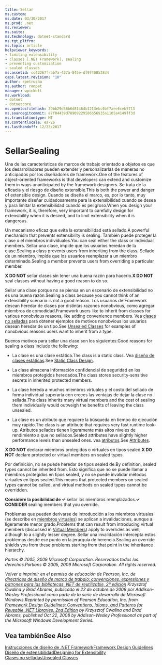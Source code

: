 ```yaml
---
title: Sellar
ms.custom: 
ms.date: 03/30/2017
ms.prod: .net
ms.reviewer: 
ms.suite: 
ms.technology: dotnet-standard
ms.tgt_pltfrm: 
ms.topic: article
helpviewer_keywords:
- limiting extensibility
- classes [.NET Framework], sealing
- preventing customization
- sealed classes
ms.assetid: cc42267f-bb7a-427a-845e-df97408528d4
caps.latest.revision: "10"
author: rpetrusha
ms.author: ronpet
manager: wpickett
ms.workload:
- dotnet
- dotnetcore
ms.openlocfilehash: 39bb29d36b6d81464b1213ebc0bf7aee6ceb5713
ms.sourcegitcommit: e7f04439d78909229506b56935a1105a4149ff3d
ms.translationtype: MT
ms.contentlocale: es-ES
ms.lasthandoff: 12/23/2017
---
```

# <a name="sealing"></a><span data-ttu-id="e5833-102">Sellar</span><span class="sxs-lookup"><span data-stu-id="e5833-102">Sealing</span></span>
<span data-ttu-id="e5833-103">Una de las características de marcos de trabajo orientado a objetos es que los desarrolladores pueden extender y personalizarlas de maneras no anticipados por los diseñadores de framework.</span><span class="sxs-lookup"><span data-stu-id="e5833-103">One of the features of object-oriented frameworks is that developers can extend and customize them in ways unanticipated by the framework designers.</span></span> <span data-ttu-id="e5833-104">Se trata de la eficacia y el riesgo de diseño extensible.</span><span class="sxs-lookup"><span data-stu-id="e5833-104">This is both the power and danger of extensible design.</span></span> <span data-ttu-id="e5833-105">Cuando se diseña el marco, es, por lo tanto, muy importante diseñar cuidadosamente para la extensibilidad cuando se desea y para limitar la extensibilidad cuando es peligroso.</span><span class="sxs-lookup"><span data-stu-id="e5833-105">When you design your framework, it is, therefore, very important to carefully design for extensibility when it is desired, and to limit extensibility when it is dangerous.</span></span>  
  
 <span data-ttu-id="e5833-106">Un mecanismo eficaz que evita la extensibilidad está sellado.</span><span class="sxs-lookup"><span data-stu-id="e5833-106">A powerful mechanism that prevents extensibility is sealing.</span></span> <span data-ttu-id="e5833-107">También puede proteger la clase o el miembros individuales.</span><span class="sxs-lookup"><span data-stu-id="e5833-107">You can seal either the class or individual members.</span></span> <span data-ttu-id="e5833-108">Sellar una clase, impide que los usuarios heredan de la clase.</span><span class="sxs-lookup"><span data-stu-id="e5833-108">Sealing a class prevents users from inheriting from the class.</span></span> <span data-ttu-id="e5833-109">Sellado de un miembro, impide que los usuarios reemplazar a un miembro determinado.</span><span class="sxs-lookup"><span data-stu-id="e5833-109">Sealing a member prevents users from overriding a particular member.</span></span>  
  
 <span data-ttu-id="e5833-110">**X DO NOT** sellar clases sin tener una buena razón para hacerlo.</span><span class="sxs-lookup"><span data-stu-id="e5833-110">**X DO NOT** seal classes without having a good reason to do so.</span></span>  
  
 <span data-ttu-id="e5833-111">Sellar una clase porque no se piensa en un escenario de extensibilidad no es una buena razón.</span><span class="sxs-lookup"><span data-stu-id="e5833-111">Sealing a class because you cannot think of an extensibility scenario is not a good reason.</span></span> <span data-ttu-id="e5833-112">Los usuarios de Framework desean heredar de clases por distintas razones nonobvious, como agregar miembros de comodidad.</span><span class="sxs-lookup"><span data-stu-id="e5833-112">Framework users like to inherit from classes for various nonobvious reasons, like adding convenience members.</span></span> <span data-ttu-id="e5833-113">Vea [clases no selladas](../../../docs/standard/design-guidelines/unsealed-classes.md) para obtener ejemplos de motivos nonobvious los usuarios desean heredar de un tipo.</span><span class="sxs-lookup"><span data-stu-id="e5833-113">See [Unsealed Classes](../../../docs/standard/design-guidelines/unsealed-classes.md) for examples of nonobvious reasons users want to inherit from a type.</span></span>  
  
 <span data-ttu-id="e5833-114">Buenos motivos para sellar una clase son los siguientes:</span><span class="sxs-lookup"><span data-stu-id="e5833-114">Good reasons for sealing a class include the following:</span></span>  
  
-   <span data-ttu-id="e5833-115">La clase es una clase estática.</span><span class="sxs-lookup"><span data-stu-id="e5833-115">The class is a static class.</span></span> <span data-ttu-id="e5833-116">Vea [diseño de clases estáticas](../../../docs/standard/design-guidelines/static-class.md).</span><span class="sxs-lookup"><span data-stu-id="e5833-116">See [Static Class Design](../../../docs/standard/design-guidelines/static-class.md).</span></span>  
  
-   <span data-ttu-id="e5833-117">La clase almacena información confidencial de seguridad en los miembros protegidos heredados.</span><span class="sxs-lookup"><span data-stu-id="e5833-117">The class stores security-sensitive secrets in inherited protected members.</span></span>  
  
-   <span data-ttu-id="e5833-118">La clase hereda a muchos miembros virtuales y el costo del sellado de forma individual superaría con creces las ventajas de dejar la clase no sellada.</span><span class="sxs-lookup"><span data-stu-id="e5833-118">The class inherits many virtual members and the cost of sealing them individually would outweigh the benefits of leaving the class unsealed.</span></span>  
  
-   <span data-ttu-id="e5833-119">La clase es un atributo que requiere la búsqueda en tiempo de ejecución muy rápido.</span><span class="sxs-lookup"><span data-stu-id="e5833-119">The class is an attribute that requires very fast runtime look-up.</span></span> <span data-ttu-id="e5833-120">Atributos sellados tienen ligeramente más altos niveles de rendimiento a que no sellados.</span><span class="sxs-lookup"><span data-stu-id="e5833-120">Sealed attributes have slightly higher performance levels than unsealed ones.</span></span> <span data-ttu-id="e5833-121">vea [atributos](../../../docs/standard/design-guidelines/attributes.md).</span><span class="sxs-lookup"><span data-stu-id="e5833-121">See [Attributes](../../../docs/standard/design-guidelines/attributes.md).</span></span>  
  
 <span data-ttu-id="e5833-122">**X DO NOT** declarar miembros protegidos o virtuales en tipos sealed.</span><span class="sxs-lookup"><span data-stu-id="e5833-122">**X DO NOT** declare protected or virtual members on sealed types.</span></span>  
  
 <span data-ttu-id="e5833-123">Por definición, no se puede heredar de tipos sealed de.</span><span class="sxs-lookup"><span data-stu-id="e5833-123">By definition, sealed types cannot be inherited from.</span></span> <span data-ttu-id="e5833-124">Esto significa que no se puede llamar a miembros protegidos en tipos sealed, y no se puede invalidar métodos virtuales en tipos sealed.</span><span class="sxs-lookup"><span data-stu-id="e5833-124">This means that protected members on sealed types cannot be called, and virtual methods on sealed types cannot be overridden.</span></span>  
  
 <span data-ttu-id="e5833-125">**Considere la posibilidad de ✓** sellar los miembros reemplazados.</span><span class="sxs-lookup"><span data-stu-id="e5833-125">**✓ CONSIDER** sealing members that you override.</span></span>  
  
 <span data-ttu-id="e5833-126">Problemas que pueden derivarse de introducción a los miembros virtuales (se describe en [miembros virtuales](../../../docs/standard/design-guidelines/virtual-members.md)) se aplican a invalidaciones, aunque a ligeramente menor grado.</span><span class="sxs-lookup"><span data-stu-id="e5833-126">Problems that can result from introducing virtual members (discussed in [Virtual Members](../../../docs/standard/design-guidelines/virtual-members.md)) apply to overrides as well, although to a slightly lesser degree.</span></span> <span data-ttu-id="e5833-127">Sellar una invalidación intercepta estos problemas desde ese punto en la jerarquía de herencia.</span><span class="sxs-lookup"><span data-stu-id="e5833-127">Sealing an override shields you from these problems starting from that point in the inheritance hierarchy.</span></span>  
  
 <span data-ttu-id="e5833-128">*Partes © 2005, 2009 Microsoft Corporation. Reservados todos los derechos.*</span><span class="sxs-lookup"><span data-stu-id="e5833-128">*Portions © 2005, 2009 Microsoft Corporation. All rights reserved.*</span></span>  
  
 <span data-ttu-id="e5833-129">*Volver a imprimir en el permiso de educación de Pearson, Inc. de [directrices de diseño de marco de trabajo: convenciones, expresiones y patrones para las bibliotecas .NET de reutilizable, 2ª edición](http://www.informit.com/store/framework-design-guidelines-conventions-idioms-and-9780321545619) Krzysztof Cwalina y Brad Abrams, publicado el 22 de octubre de 2008 por Addison-Wesley Professional como parte de la serie de desarrollo de Microsoft Windows.*</span><span class="sxs-lookup"><span data-stu-id="e5833-129">*Reprinted by permission of Pearson Education, Inc. from [Framework Design Guidelines: Conventions, Idioms, and Patterns for Reusable .NET Libraries, 2nd Edition](http://www.informit.com/store/framework-design-guidelines-conventions-idioms-and-9780321545619) by Krzysztof Cwalina and Brad Abrams, published Oct 22, 2008 by Addison-Wesley Professional as part of the Microsoft Windows Development Series.*</span></span>  
  
## <a name="see-also"></a><span data-ttu-id="e5833-130">Vea también</span><span class="sxs-lookup"><span data-stu-id="e5833-130">See Also</span></span>  
 [<span data-ttu-id="e5833-131">Instrucciones de diseño de .NET Framework</span><span class="sxs-lookup"><span data-stu-id="e5833-131">Framework Design Guidelines</span></span>](../../../docs/standard/design-guidelines/index.md)  
 [<span data-ttu-id="e5833-132">Diseño de extensibilidad</span><span class="sxs-lookup"><span data-stu-id="e5833-132">Designing for Extensibility</span></span>](../../../docs/standard/design-guidelines/designing-for-extensibility.md)  
 [<span data-ttu-id="e5833-133">Clases no selladas</span><span class="sxs-lookup"><span data-stu-id="e5833-133">Unsealed Classes</span></span>](../../../docs/standard/design-guidelines/unsealed-classes.md)

